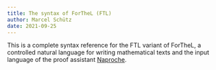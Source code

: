 ```yaml
---
title: The syntax of ForTheL (FTL)
author: Marcel Schütz
date: 2021-09-25
---
```



This is a complete syntax reference for the FTL variant of ForTheL, a controlled
natural language for writing mathematical texts and the input language of the
proof assistant [Naproche][nap].


[nap]: <httpg://github.com/naproche/naproche>
